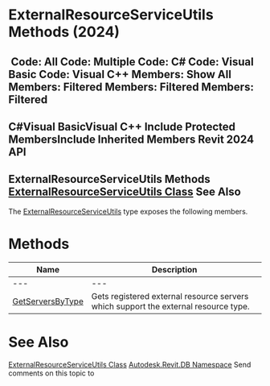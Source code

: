 # ExternalResourceServiceUtils Methods (2024)

﻿
 Code: All Code: Multiple Code: C# Code: Visual Basic Code: Visual C++  Members: Show All Members: Filtered Members: Filtered Members: Filtered   
---  
C#Visual BasicVisual C++
Include Protected MembersInclude Inherited Members
Revit 2024 API  
---  
ExternalResourceServiceUtils Methods  
[ExternalResourceServiceUtils Class](46c03f8a-7ca7-56f7-e6df-d8931a4727c2.md "ExternalResourceServiceUtils Class") See Also  
---  
The [ExternalResourceServiceUtils](46c03f8a-7ca7-56f7-e6df-d8931a4727c2.md "ExternalResourceServiceUtils Class") type exposes the following members.
# Methods
| Name | Description |
| --- | --- |
| --- | --- | --- |
| [GetServersByType](0d22fb7a-13f6-7e8f-ae5c-41a646366de3.md "GetServersByType Method") | Gets registered external resource servers which support the external resource type. |

# See Also
[ExternalResourceServiceUtils Class](46c03f8a-7ca7-56f7-e6df-d8931a4727c2.md "ExternalResourceServiceUtils Class")
[Autodesk.Revit.DB Namespace](87546ba7-461b-c646-cbb1-2cb8f5bff8b2.md "Autodesk.Revit.DB Namespace")
Send comments on this topic to 
